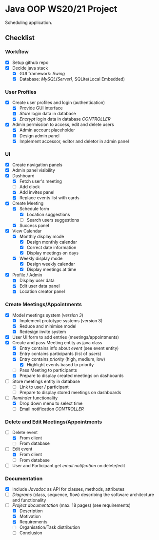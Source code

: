 # Java OOP WS20/21 Project
Scheduling application.

## Checklist
### Workflow
- [x] Setup github repo  
- [x] Decide java stack
  - [x] GUI framework: *Swing*
  - [x] Database: *MySQL(Server)*, SQLite(Local Embedded)

### User Profiles 
- [x] Create user profiles and login (authentication) 
  - [x] Provide GUI interface 
  - [x] *Store* login data in database   
  - [x] *Encrypt* login data in database *CONTROLLER*  
- [x] Admin permission to access, edit and delete users  
  - [x] Admin account placeholder
  - [x] Design admin panel
  - [x] Implement accessor, editor and deletor in admin panel

### UI
- [x] Create navigation panels
- [x] Admin panel visibility
- [x] Dashboard
  - [x] Fetch user's meeting
  - [ ] Add clock
  - [x] Add invites panel
  - [x] Replace events list with cards
- [x] Create Meeting
  - [x] Schedule form
    - [x] Location suggestions
    - [ ] Search users suggestions
  - [x] Success panel
- [x] View Calendar
  - [x] Monthly display mode
    - [x] Design monthly calendar
    - [x] Correct date information
    - [x] Display meetings on days
  - [x] Weekly display mode
    - [x] Design weekly calendar
    - [x] Display meetings at time
- [x] Profile / Admin
  - [x] Display user data
  - [x] Edit user data panel
  - [x] Location creator panel

### Create Meetings/Appointments
- [x] Model meetings system (*version 3*)
  - [x] Implement prototype systems (version 3)
  - [x] Reduce and minimise model
  - [x] Redesign invite system
- [x] User UI form to add entries (meetings/appointments)
- [x] Create and pass Meeting entity as java class
  - [x] Entry contains info about *event* (see event entity)
  - [x] Entry contains participants (list of *users*)
  - [x] Entry contains *priority* (high, medium, low)
    - [x] Highlight events based to priority  
  - [ ] Pass Meeting to participants
  - [x] Prepare to display created meetings on dashboards
- [ ] Store meetings entity in database
  - [ ] Link to user / participant
  - [ ] Prepare to display stored meetings on dashboards
- [ ] *Reminder* functionality
  - [x] Drop down menu to select time
  - [ ] Email notification *CONTROLLER*  

### Delete and Edit Meetings/Appointments
- [ ] Delete event
  - [x] From client
  - [ ] From database
- [ ] Edit event
  - [x] From client
  - [ ] From database
- [ ] User and Participant get *email notifcation* on delete/edit

### Documentation
- [x] Include *Javadoc* as API for classes, methods, attributes
- [ ] *Diagrams* (class, sequence, flow) describing the software architecture and functionality
- [ ] *Project documentation* (max. 18 pages) (see requirements)
  - [x] Description
  - [x] Motivation
  - [x] Requirements
  - [ ] Organisation/Task distribution
  - [ ] Conclusion